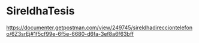 # SireldhaTesis
https://documenter.getpostman.com/view/249745/sireldhadirecciontelefono/6Z3srEj#1f5cf99e-6f5e-6680-d6fa-3ef8a6f63bff

